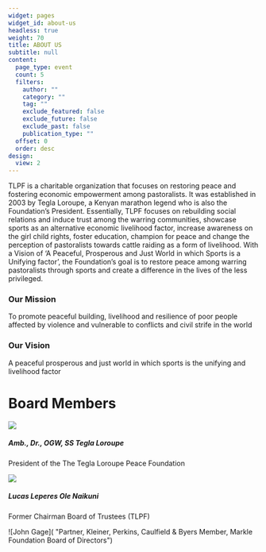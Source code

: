 ```yaml
---
widget: pages
widget_id: about-us
headless: true
weight: 70
title: ABOUT US
subtitle: null
content:
  page_type: event
  count: 5
  filters:
    author: ""
    category: ""
    tag: ""
    exclude_featured: false
    exclude_future: false
    exclude_past: false
    publication_type: ""
  offset: 0
  order: desc
design:
  view: 2
---
```

TLPF is a charitable organization that focuses on restoring peace and fostering economic empowerment among pastoralists. It was established in 2003 by Tegla Loroupe, a Kenyan marathon legend who is also the Foundation’s President. Essentially, TLPF focuses on rebuilding social relations and induce trust among the warring communities, showcase sports as an alternative economic livelihood factor, increase awareness on the girl child rights, foster education, champion for peace and change the perception of pastoralists towards cattle raiding as a form of livelihood. With a Vision of ‘A Peaceful, Prosperous and Just World in which Sports is a Unifying factor’, the Foundation’s goal is to restore peace among warring pastoralists through sports and create a difference in the lives of the less privileged. 

### Our Mission

To promote peaceful building, livelihood and resilience of poor people affected by violence and vulnerable to conflicts and civil strife in the world

### Our Vision 

A peaceful prosperous and just world in which sports is the unifying and livelihood factor

# Board Members



![](http://web.archive.org/web/20200812034243im_/http://teglapeacefoundation.org/wp-content/uploads/brizy/480/assets/images/iW=143&iH=205&oX=0&oY=0&cW=143&cH=180/23069139f735e9acff2ab2810bf1d44b.jpg)

##### Amb., Dr., OGW, SS Tegla Loroupe

President of the The Tegla Loroupe Peace Foundation 

![](http://web.archive.org/web/20200812034243im_/http://teglapeacefoundation.org/wp-content/uploads/brizy/480/assets/images/iW=143&iH=177&oX=0&oY=0&cW=143&cH=143/b11596dcf040d3a849830f595e6396f2.jpg)

##### Lucas Leperes Ole Naikuni

Former Chairman Board of Trustees (TLPF)

![John Gage]( "Partner, Kleiner, Perkins, Caulfield & Byers Member, Markle Foundation Board of Directors")